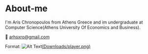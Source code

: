 # About-me
I'm Aris Chronopoulos from Athens Greece and im undergraduate at Computer Science(Athens University Of Economics and Business).

:envelope_with_arrow: arhsxro@gmail.com


Format: ![Alt Text](url)[(Downloads/player.png)](https://www.instagram.com/arhs_xro/?hl=el)
